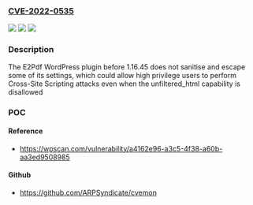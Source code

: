 ### [CVE-2022-0535](https://cve.mitre.org/cgi-bin/cvename.cgi?name=CVE-2022-0535)
![](https://img.shields.io/static/v1?label=Product&message=E2Pdf%20%E2%80%93%20Export%20To%20Pdf%20Tool%20for%20WordPress&color=blue)
![](https://img.shields.io/static/v1?label=Version&message=1.16.45%3C%201.16.45%20&color=brighgreen)
![](https://img.shields.io/static/v1?label=Vulnerability&message=CWE-79%20Cross-site%20Scripting%20(XSS)&color=brighgreen)

### Description

The E2Pdf WordPress plugin before 1.16.45 does not sanitise and escape some of its settings, which could allow high privilege users to perform Cross-Site Scripting attacks even when the unfiltered_html capability is disallowed

### POC

#### Reference
- https://wpscan.com/vulnerability/a4162e96-a3c5-4f38-a60b-aa3ed9508985

#### Github
- https://github.com/ARPSyndicate/cvemon

